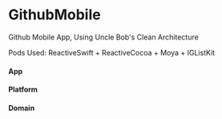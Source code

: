 # GithubMobile
Github Mobile App, Using Uncle Bob's Clean Architecture

Pods Used: ReactiveSwift + ReactiveCocoa + Moya + IGListKit

#### App
#### Platform
#### Domain

